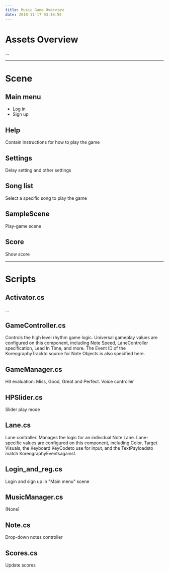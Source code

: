 ```yaml
---
title: Music Game Overview
date: 2018-11-17 03:16:55
---
```


# Assets Overview
...

--------------------------
# Scene
## Main menu
- Log in
- Sign up
## Help
Contain instructions for how to play the game
## Settings
Delay setting and other settings
## Song list
Select a specific song to play the game
## SampleScene
Play-game scene
## Score
Show score

-------------------------
# Scripts
## Activator.cs
...
## GameController.cs
Controls the high level rhythm game logic. Universal gameplay values are configured on this component, including Note Speed, LaneController​ specification, Lead In Time, and more.
The Event ID of the KoreographyTrack​to source for Note Objects is also specified here.
## GameManager.cs
Hit evaluation: Miss, Good, Great and Perfect.
Voice controller
## HPSlider.cs
Slider play mode
## Lane.cs
Lane controller.
Manages the logic for an individual Note Lane.
Lane-specific values are configured on this component, including Color, Target Visuals, the Keyboard K​eyCode​to use for input, and the T​extPayloads​to match KoreographyEvents​against.
## Login_and_reg.cs
Login and sign up in "Main menu" scene
## MusicManager.cs
(None)
## Note.cs
Drop-down notes controller
## Scores.cs
Update scores
